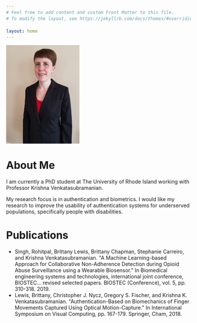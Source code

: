 ```yaml
---
# Feel free to add content and custom Front Matter to this file.
# To modify the layout, see https://jekyllrb.com/docs/themes/#overriding-theme-defaults

layout: home
---
```


<img src="img\me.jpg" alt="a photo of Brittany Lewis" width="200"/>

# About Me

I am currently a PhD student at The University of Rhode Island working with Professor Krishna Venkatasubramanian.

My research focus is in authentication and biometrics. I would like my research to improve the usability of authentication systems for underserved populations, specifically people with disabilities.

# Publications

- Singh, Rohitpal, Brittany Lewis, Brittany Chapman, Stephanie Carreiro, and Krishna Venkatasubramanian. "A Machine Learning-based Approach for Collaborative Non-Adherence Detection during Opioid Abuse Surveillance using a Wearable Biosensor." In Biomedical engineering systems and technologies, international joint conference, BIOSTEC... revised selected papers. BIOSTEC (Conference), vol. 5, pp. 310-318. 2019.
- Lewis, Brittany, Christopher J. Nycz, Gregory S. Fischer, and Krishna K. Venkatasubramanian. "Authentication-Based on Biomechanics of Finger Movements Captured Using Optical Motion-Capture." In International Symposium on Visual Computing, pp. 167-179. Springer, Cham, 2018.


